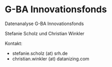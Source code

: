 # G-BA Innovationsfonds
Datenanalyse G-BA Innovationsfonds

Stefanie Scholz und Christian Winkler

Kontakt:
* stefanie.scholz (at) srh.de
* christian.winkler (at) datanizing.com
